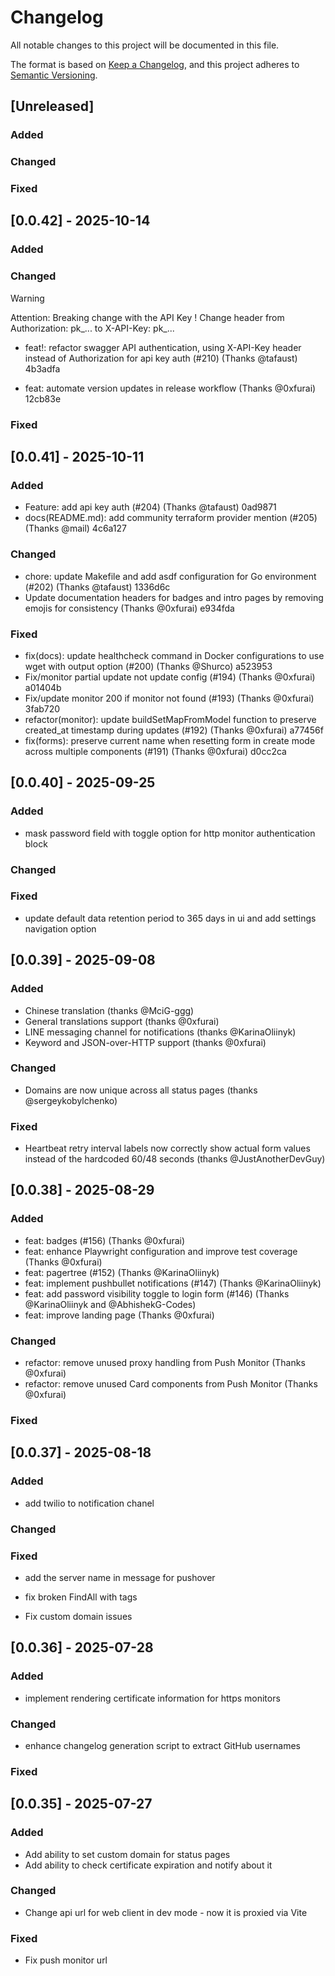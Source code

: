 # Changelog

All notable changes to this project will be documented in this file.

The format is based on [Keep a Changelog](https://keepachangelog.com/en/1.1.0/),
and this project adheres to [Semantic Versioning](https://semver.org/spec/v2.0.0.html).

## [Unreleased]

### Added

### Changed

### Fixed

## [0.0.42] - 2025-10-14

### Added

### Changed
> [!WARNING]
>Attention: Breaking change with the API Key !
>Change header from Authorization: pk_... to X-API-Key: pk_...

- feat!: refactor swagger API authentication, using X-API-Key header instead of Authorization for api key auth (#210) (Thanks @tafaust) 4b3adfa

- feat: automate version updates in release workflow (Thanks @0xfurai) 12cb83e

### Fixed

## [0.0.41] - 2025-10-11

### Added

- Feature: add api key auth (#204) (Thanks @tafaust) 0ad9871
- docs(README.md): add community terraform provider mention (#205) (Thanks @mail) 4c6a127

### Changed

- chore: update Makefile and add asdf configuration for Go environment (#202) (Thanks @tafaust) 1336d6c
- Update documentation headers for badges and intro pages by removing emojis for consistency (Thanks @0xfurai) e934fda

### Fixed

- fix(docs): update healthcheck command in Docker configurations to use wget with output option (#200) (Thanks @Shurco) a523953
- Fix/monitor partial update not update config (#194) (Thanks @0xfurai) a01404b
- Fix/update monitor 200 if monitor not found (#193) (Thanks @0xfurai) 3fab720
- refactor(monitor): update buildSetMapFromModel function to preserve created_at timestamp during updates (#192) (Thanks @0xfurai) a77456f
- fix(forms): preserve current name when resetting form in create mode across multiple components (#191) (Thanks @0xfurai) d0cc2ca

## [0.0.40] - 2025-09-25

### Added
- mask password field with toggle option for http monitor authentication block

### Changed

### Fixed
- update default data retention period to 365 days in ui and add settings navigation option

## [0.0.39] - 2025-09-08

### Added
- Chinese translation (thanks @MciG-ggg)
- General translations support (thanks @0xfurai)
-  LINE messaging channel for notifications (thanks @KarinaOliinyk)
- Keyword and JSON-over-HTTP support (thanks @0xfurai)

### Changed
- Domains are now unique across all status pages (thanks @sergeykobylchenko)

### Fixed
- Heartbeat retry interval labels now correctly show actual form values instead of the hardcoded 60/48 seconds (thanks @JustAnotherDevGuy)

## [0.0.38] - 2025-08-29

### Added
- feat: badges (#156) (Thanks @0xfurai)
- feat: enhance Playwright configuration and improve test coverage (Thanks @0xfurai)
- feat: pagertree (#152) (Thanks @KarinaOliinyk)
- feat: implement pushbullet notifications (#147) (Thanks @KarinaOliinyk)
- feat: add password visibility toggle to login form (#146) (Thanks @KarinaOliinyk and @AbhishekG-Codes)
- feat: improve landing page (Thanks @0xfurai)

### Changed
- refactor: remove unused proxy handling from Push Monitor (Thanks @0xfurai)
- refactor: remove unused Card components from Push Monitor (Thanks @0xfurai)

### Fixed

## [0.0.37] - 2025-08-18

### Added
- add twilio to notification chanel

### Changed

### Fixed
- add the server name in message for pushover
- fix broken FindAll with tags

- Fix custom domain issues

## [0.0.36] - 2025-07-28

### Added

- implement rendering certificate information for https monitors

### Changed

- enhance changelog generation script to extract GitHub usernames

### Fixed

## [0.0.35] - 2025-07-27

### Added

- Add ability to set custom domain for status pages
- Add ability to check certificate expiration and notify about it

### Changed

- Change api url for web client in dev mode - now it is proxied via Vite

### Fixed

- Fix push monitor url

